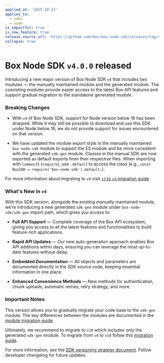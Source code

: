 ```yaml
---
applied_at: '2025-10-23'
applies_to:
  - sdks
  - node
is_impactful: true
is_new_feature: true
release_source_url: 'https://github.com/box/box-node-sdk/releases/tag/v4.0.0'
collapse: true
---
```


# Box Node SDK `v4.0.0` released

Introducing a new major version of Box Node SDK `v4` that includes two modules — the manually maintained module and the generated module. The coexisting modules provide easier access to the latest Box API features and support gradual migration to the standalone generated module.

### Breaking Changes

* With `v4` of Box Node SDK, support for Node version below 18 has been dropped. While it may still be possible to download and use this SDK under Node below 18, we do not provide support for issues encountered on that version.

* We have updated the module export style in the manually maintained `box-node-sdk` module to support the ES module and be more consistent with the generated `sdk-gen` module. Classes in the manual SDK are now exported as default exports from their respective files. When importing with `CommonJS` (`require`), use `.default` to access the class (e.g., `const BoxSDK = require('box-node-sdk').default;`).

For more information about migrating to `v4` visit [`v3` to `v4` migration guide][1]

### What's New in `v4`

With this SDK version, alongside the existing manually maintained module, we’re introducing a new generated `sdk-gen` module under `box-node-sdk/sdk-gen` import path, which gives you access to:

* **Full API Support** — Complete coverage of the Box API ecosystem, giving you access to all the latest features and functionalities to build feature-rich applications.

* **Rapid API Updates** — Our new auto-generation approach enables Box API additions within days, ensuring you can leverage the most up-to-date features without delay.

* **Embedded Documentation** — All objects and parameters are documented directly in the SDK source code, keeping essential information in one place.

* **Enhanced Convenience Methods** — New methods for authentication, chunk uploads, automatic retries, retry strategy, and more.

### Important Notes

This version allows you to gradually migrate your code base to the `sdk-gen` module. The key differences between the modules are documented in the [module migration guide][2].

Ultimately, we recommend to migrate to `v10` which includes only the generated `sdk-gen` module. To migrate from `v4` to `v10` follow this [migration guide][3].

For more information, see the [SDK versioning strategy document][4]. Follow developer changelog for future updates.

[1]: https://github.com/box/box-node-sdk/blob/combined-sdk/migration-guides/from-v3-to-v4.md

[2]: https://github.com/box/box-node-sdk/blob/combined-sdk/migration-guides/from-box-node-sdk-to-sdk-gen.md

[3]: https://github.com/box/box-node-sdk/blob/combined-sdk/migration-guides/from-v4-to-v10.md

[4]: https://developer.box.com/guides/tooling/sdks/sdk-versioning/
